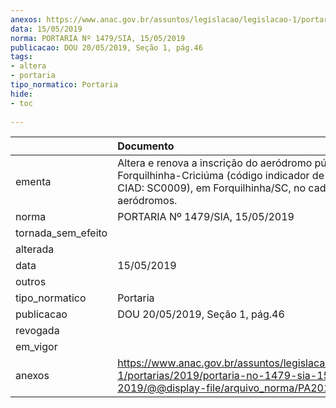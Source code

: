 ```yaml
---
anexos: https://www.anac.gov.br/assuntos/legislacao/legislacao-1/portarias/2019/portaria-no-1479-sia-15-05-2019/@@display-file/arquivo_norma/PA2019-1479.pdf
data: 15/05/2019
norma: PORTARIA Nº 1479/SIA, 15/05/2019
publicacao: DOU 20/05/2019, Seção 1, pág.46
tags:
- altera
- portaria
tipo_normatico: Portaria
hide: 
- toc 
 
---
```


|                    | Documento                                                                                                                                                             |
|:-------------------|:----------------------------------------------------------------------------------------------------------------------------------------------------------------------|
| ementa             | Altera e renova a inscrição do aeródromo público Forquilhinha-Criciúma (código indicador de aeródromo - CIAD: SC0009), em Forquilhinha/SC, no cadastro de aeródromos. |
| norma              | PORTARIA Nº 1479/SIA, 15/05/2019                                                                                                                                      |
| tornada_sem_efeito |                                                                                                                                                                       |
| alterada           |                                                                                                                                                                       |
| data               | 15/05/2019                                                                                                                                                            |
| outros             |                                                                                                                                                                       |
| tipo_normatico     | Portaria                                                                                                                                                              |
| publicacao         | DOU 20/05/2019, Seção 1, pág.46                                                                                                                                       |
| revogada           |                                                                                                                                                                       |
| em_vigor           |                                                                                                                                                                       |
| anexos             | https://www.anac.gov.br/assuntos/legislacao/legislacao-1/portarias/2019/portaria-no-1479-sia-15-05-2019/@@display-file/arquivo_norma/PA2019-1479.pdf                  |